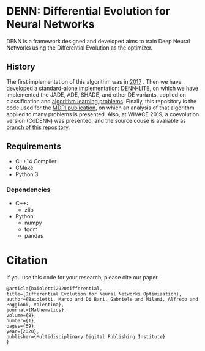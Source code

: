 # DENN: Differential Evolution for Neural Networks

DENN is a framework designed and developed aims to train Deep Neural Networks 
using the Differential Evolution as the optimizer.

## History
The first implementation of this algorithm was in [2017](https://github.com/Gabriele91/DENN-Tensorflow/) . Then we have developed a standard-alone implementation: [DENN-LITE](https://github.com/Gabriele91/DENN-LITE/), on which we have implemented the JADE, ADE, SHADE, and other DE variants, applied on classification and [algorithm learning problems](https://github.com/Gabriele91/DENN-LITE/tree/nram).
Finally, this repository is the code used for the [MDPI publication](https://www.mdpi.com/2227-7390/8/1/69), on which an analysis of that algorithm applied to many problems is presented. Also, at WIVACE 2019, a coevolution version (CoDENN) was presented, and the source couse is avaliable as [branch of this repository](https://github.com/Gabriele91/DENN/tree/coevolution_dynamic).

## Requirements
* C++14 Compiler
* CMake
* Python 3
    
### Dependencies    
* C++:
    * zlib
* Python:
    * numpy
    * tqdm
    * pandas

# Citation
If you use this code for your research, please cite our paper.

    @article{baioletti2020differential,
    title={Differential Evolution for Neural Networks Optimization},
    author={Baioletti, Marco and Di Bari, Gabriele and Milani, Alfredo and Poggioni, Valentina},
    journal={Mathematics},
    volume={8},
    number={1},
    pages={69},
    year={2020},
    publisher={Multidisciplinary Digital Publishing Institute}
    }
